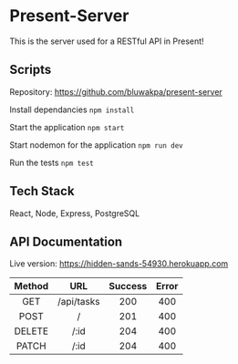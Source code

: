 # Present-Server

This is the server used for a RESTful API in Present!

## Scripts

Repository: https://github.com/bluwakpa/present-server

Install dependancies `npm install`

Start the application `npm start`

Start nodemon for the application `npm run dev`

Run the tests `npm test`

## Tech Stack
React,
Node,
Express,
PostgreSQL

## API Documentation

Live version: https://hidden-sands-54930.herokuapp.com

| Method | URL  | Success  | Error |
| :-----: | :-: | :-: | :-: |
| GET | /api/tasks | 200 | 400 |
| POST | / | 201 | 400 |
| DELETE | /:id | 204 | 400 |
| PATCH | /:id | 204 | 400 |
